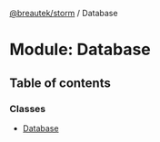 [@breautek/storm](../README.md) / Database

# Module: Database

## Table of contents

### Classes

- [Database](../classes/database.database-1.md)
